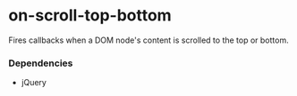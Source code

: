 # on-scroll-top-bottom

Fires callbacks when a DOM node's content is scrolled to the top or bottom.


### Dependencies

- jQuery
